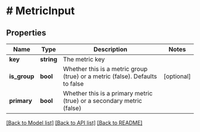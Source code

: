 # # MetricInput

## Properties

Name | Type | Description | Notes
------------ | ------------- | ------------- | -------------
**key** | **string** | The metric key |
**is_group** | **bool** | Whether this is a metric group (true) or a metric (false). Defaults to false | [optional]
**primary** | **bool** | Whether this is a primary metric (true) or a secondary metric (false) |

[[Back to Model list]](../../README.md#models) [[Back to API list]](../../README.md#endpoints) [[Back to README]](../../README.md)
